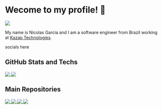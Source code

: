 
# Wecome to my profile! 👋
<img align="center" src="http://scopostudio.com/src/img/nicolascgarcia.png" />

My name is Nicolas Garcia and I am a software engineer from Brazil working at <a target="blank" href="https://www.kazap.com.br/">Kazap Technologies</a>.

socials here

## GitHub Stats and Techs
<a href="https://github.com/nicolascgarcia&show_icons=true/github-readme-stats">
  <img align="center" src="https://github-readme-stats.vercel.app/api?username=nicolascgarcia&count_private=true&show_icons=true&theme=tokyonight&hide_border=true&include_all_commits=true" />
</a>
<a href="https://github.com/anuraghazra/github-readme-stats">
  <img align="center" src="https://github-readme-stats.vercel.app/api/top-langs/?username=nicolascgarcia&langs_count=10&theme=tokyonight&hide_border=true&layout=compact&count_private=true&hide=Starlark,Hack" />
</a>

## Main Repositories
<a href="https://github.com/anuraghazra/github-readme-stats">
  <img align="center" src="https://github-readme-stats.vercel.app/api/pin/?username=anuraghazra&repo=github-readme-stats&theme=tokyonight&hide_border=true" />
</a>
<a href="https://github.com/anuraghazra/github-readme-stats">
  <img align="center" src="https://github-readme-stats.vercel.app/api/pin/?username=anuraghazra&repo=github-readme-stats&theme=tokyonight&hide_border=true" />
</a>
<a href="https://github.com/anuraghazra/github-readme-stats">
  <img align="center" src="https://github-readme-stats.vercel.app/api/pin/?username=anuraghazra&repo=github-readme-stats&theme=tokyonight&hide_border=true" />
</a>
<a href="https://github.com/anuraghazra/github-readme-stats">
  <img align="center" src="https://github-readme-stats.vercel.app/api/pin/?username=anuraghazra&repo=github-readme-stats&theme=tokyonight&hide_border=true" />
</a>


